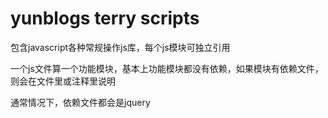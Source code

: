yunblogs terry scripts
==

包含javascript各种常规操作js库，每个js模块可独立引用

一个js文件算一个功能模块，基本上功能模块都没有依赖，如果模块有依赖文件，则会在文件里或注释里说明

通常情况下，依赖文件都会是jquery
